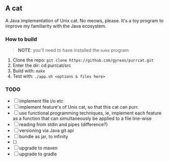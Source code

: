 ## A cat
A Java implementation of Unix cat. No meows, please.
It's a toy program to improve my familiarity with the Java ecosystem.

### How to build
> **NOTE**: you'll need to have installed the `make` program

1. Clone the repo: `git clone https://github.com/gyreas/purrcat.git`
2. Enter the dir: cd purrcat/src
3. Build with: `make`
4. Test with: `./app.sh <options & files here>`

### TODO
- [ ] implement file i/o etc
- [ ] implement feature's of Unix cat, so that this cat can purr.
- [ ] use functional programming techniques, ie, implement each feature as a 
     function that can simultaneously be applied to a file line-wise
- [ ] reading from stdin and pipes (difference?)
- [ ] versioning via Java git api
- [ ] bundle as jar, to infinity
- [ ] 
- [ ] upgrade to maven
- [ ] upgrade to gradle
